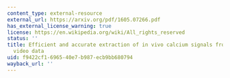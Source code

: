```yaml
---
content_type: external-resource
external_url: https://arxiv.org/pdf/1605.07266.pdf
has_external_license_warning: true
license: https://en.wikipedia.org/wiki/All_rights_reserved
status: ''
title: Efficient and accurate extraction of in vivo calcium signals from microendoscopic
  video data
uid: f9422cf1-6965-40e7-b987-ecb9bb680794
wayback_url: ''
---
```

